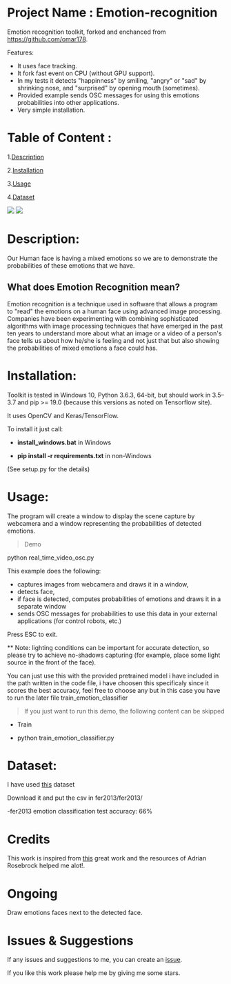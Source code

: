 # Project Name : Emotion-recognition

Emotion recognition toolkit, forked and enchanced from https://github.com/omar178.

Features:

* It uses face tracking.
* It fork fast event on CPU (without GPU support).
* In my tests it detects "happinness" by smiling, "angry" or "sad" by shrinking nose,
and "surprised" by opening mouth (sometimes).
* Provided example sends OSC messages for using this emotions probabilities  into other applications.
* Very simple installation.


# Table of Content :
1.[Description](#p1)

2.[Installation](#p2)

3.[Usage](#p3)

4.[Dataset](#p4)



![](https://github.com/omar178/Emotion-recognition/blob/master/emotions/Happy.PNG)
![](https://github.com/omar178/Emotion-recognition/blob/master/emotions/angry.PNG)




<a id="p1"></a> 
# Description:

Our Human face is having a mixed emotions so we are to demonstrate the probabilities of these emotions that we have.

## What does Emotion Recognition mean?

Emotion recognition is a technique used in software that allows a program to "read" the emotions on a human face using advanced image processing. Companies have been experimenting with combining sophisticated algorithms with image processing techniques that have emerged in the past ten years to understand more about what an image or a video of a person's face tells us about how he/she is feeling and not just that but also showing the probabilities of mixed emotions a face could has.

<a id="p2"></a> 
# Installation:

Toolkit is tested in Windows 10, Python 3.6.3, 64-bit, but should work in 3.5–3.7 and pip >= 19.0 (because this versions as noted on Tensorflow site).


It uses OpenCV and Keras/TensorFlow.

To install it just call:

* **install_windows.bat** in Windows

* **pip install -r requirements.txt** in non-Windows

(See setup.py for the details)

<a id="p3"></a> 
# Usage:

The program will create a window to display the scene capture by webcamera and a window representing the probabilities of detected emotions.

> Demo

python real_time_video_osc.py

This example does the following:
* captures images from webcamera and draws it in a window, 
* detects face,
* if face is detected, computes probabilities of emotions and draws it in a separate window
* sends OSC messages for probabilities to use this data in your external applications (for control robots, etc.)

Press ESC to exit.

** Note: lighting conditions can be important for accurate detection, so please try to achieve no-shadows capturing
(for example, place some light source in the front of the face).


You can just use this with the provided pretrained model i have included in the path written in the code file, i have choosen this specificaly since it scores the best accuracy, feel free to choose any but in this case you have to run the later file train_emotion_classifier
> If you just want to run this demo, the following content can be skipped
- Train

- python train_emotion_classifier.py


<a id="p4"></a> 
# Dataset:

I have used [this](https://www.kaggle.com/c/3364/download-all) dataset

Download it and put the csv in fer2013/fer2013/

-fer2013 emotion classification test accuracy: 66%


# Credits
This work is inspired from [this](https://github.com/oarriaga/face_classification) great work and the resources of Adrian Rosebrock helped me alot!.

# Ongoing 
Draw emotions faces next to the detected face.

# Issues & Suggestions

If any issues and suggestions to me, you can create an [issue](https://github.com/omar178/Emotion-recognition/issues).

If you like this work please help me by giving me some stars.
